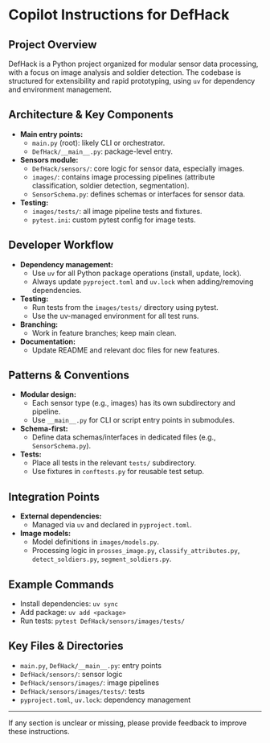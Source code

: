# Copilot Instructions for DefHack

## Project Overview
DefHack is a Python project organized for modular sensor data processing, with a focus on image analysis and soldier detection. The codebase is structured for extensibility and rapid prototyping, using `uv` for dependency and environment management.

## Architecture & Key Components
- **Main entry points:**
  - `main.py` (root): likely CLI or orchestrator.
  - `DefHack/__main__.py`: package-level entry.
- **Sensors module:**
  - `DefHack/sensors/`: core logic for sensor data, especially images.
  - `images/`: contains image processing pipelines (attribute classification, soldier detection, segmentation).
  - `SensorSchema.py`: defines schemas or interfaces for sensor data.
- **Testing:**
  - `images/tests/`: all image pipeline tests and fixtures.
  - `pytest.ini`: custom pytest config for image tests.

## Developer Workflow
- **Dependency management:**
  - Use `uv` for all Python package operations (install, update, lock).
  - Always update `pyproject.toml` and `uv.lock` when adding/removing dependencies.
- **Testing:**
  - Run tests from the `images/tests/` directory using pytest.
  - Use the uv-managed environment for all test runs.
- **Branching:**
  - Work in feature branches; keep main clean.
- **Documentation:**
  - Update README and relevant doc files for new features.

## Patterns & Conventions
- **Modular design:**
  - Each sensor type (e.g., images) has its own subdirectory and pipeline.
  - Use `__main__.py` for CLI or script entry points in submodules.
- **Schema-first:**
  - Define data schemas/interfaces in dedicated files (e.g., `SensorSchema.py`).
- **Tests:**
  - Place all tests in the relevant `tests/` subdirectory.
  - Use fixtures in `conftests.py` for reusable test setup.

## Integration Points
- **External dependencies:**
  - Managed via `uv` and declared in `pyproject.toml`.
- **Image models:**
  - Model definitions in `images/models.py`.
  - Processing logic in `prosses_image.py`, `classify_attributes.py`, `detect_soldiers.py`, `segment_soldiers.py`.

## Example Commands
- Install dependencies: `uv sync`
- Add package: `uv add <package>`
- Run tests: `pytest DefHack/sensors/images/tests/`

## Key Files & Directories
- `main.py`, `DefHack/__main__.py`: entry points
- `DefHack/sensors/`: sensor logic
- `DefHack/sensors/images/`: image pipelines
- `DefHack/sensors/images/tests/`: tests
- `pyproject.toml`, `uv.lock`: dependency management

---
If any section is unclear or missing, please provide feedback to improve these instructions.
